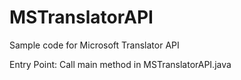 # MSTranslatorAPI
Sample code for Microsoft Translator API

Entry Point: Call main method in MSTranslatorAPI.java
